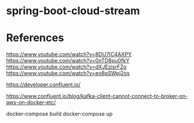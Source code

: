 # spring-boot-cloud-stream

# References

https://www.youtube.com/watch?v=8DU7IC4AXPY
https://www.youtube.com/watch?v=0nTD8pu0fkY
https://www.youtube.com/watch?v=dXJEzisrFZo
https://www.youtube.com/watch?v=eo8pSWpj2os



https://developer.confluent.io/




https://www.confluent.io/blog/kafka-client-cannot-connect-to-broker-on-aws-on-docker-etc/


docker-compose build
docker-compose up

